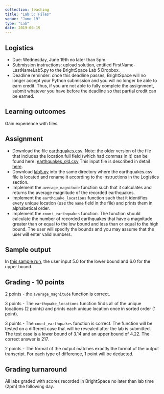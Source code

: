 ```yaml
---
collection: teaching
title: "Lab 5: Files"
venue: "June 19"
type: "Lab"
date: 2019-06-19
---
```


## Logistics
* Due: Wednesday, June 19th no later than 5pm.
* Submission instructions: upload solution,
entitled FirstName-LastNameLab5.py
to the BrightSpace Lab 5 Dropbox.
* Deadline reminder: once this deadline passes, BrightSpace will no longer accept your Python
submission and you will no longer be able to earn credit. Thus, if you are not able to fully
complete the assignment, submit whatever you have before the deadline so that partial credit can be earned.

## Learning outcomes
Gain experience with files.


## Assignment
* Download the file [earthquakes.csv](https://lgw2.github.io/teaching/csci127-summer-2019/labs/earthquakes.csv). Note:
the older version of the file that includes the location.full field (which had commas in it) can be found here:
[earthquakes_old.csv](https://lgw2.github.io/teaching/csci127-summer-2019/labs/earthquakes_old.csv)
This input file is described in detail [here](https://think.cs.vt.edu/corgis/csv/earthquakes/earthquakes.html).
* Download [lab5.py](https://lgw2.github.io/teaching/csci127-summer-2019/labs/lab5.py) into the same directory where the
earthquakes.csv file is located and rename it according to the instructions in the Logistics section.
* Implement the `average_magnitude` function such that it calculates and returns the average magnitude
of the recorded earthquakes.
* Implement the `earthquake_locations` function such that it identifies every unique location (use the `name`
field in the file) and prints them in alphabetical order.
* Implement the `count_earthquakes` function. The function should calculate the number of recorded earthquakes that have
a magnitude greater than or equal to the low bound and less than or equal to the high bound. The user will specify
the bounds and you may assume that the user will enter valid numbers.

## Sample output
In [this sample run](https://lgw2.github.io/teaching/csci127-summer-2019/labs/output.txt),
the user input 5.0 for the lower bound and 6.0 for the upper bound.

## Grading - 10 points
2 points - the `average_magnitude` function is correct.

3 points - The `earthquake_locations` function finds all of the unique locations (2 points) and prints each
unique location once in sorted order (1 point).

3 points - The `count_earthquakes` function is correct. The function will be tested on a different case
that will be revealed after the lab is submitted. The test case is a lower bound of 3.14 and an upper bound of 4.22.
The correct answer is 217.

2 points - The format of the output matches exactly the format of the output transcript. For each type of difference, 1 point will be deducted.

## Grading turnaround
All labs graded with scores recorded in BrightSpace no later than lab time (2pm) the following day.
